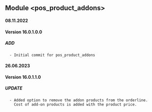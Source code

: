 ## Module <pos_product_addons>

#### 08.11.2022
#### Version 16.0.1.0.0
##### ADD
      - Initial commit for pos_product_addons

#### 26.06.2023
#### Version 16.0.1.1.0
##### UPDATE
      - Added option to remove the addon products from the orderline. 
        Cost of add-on products is added with the product price. 

